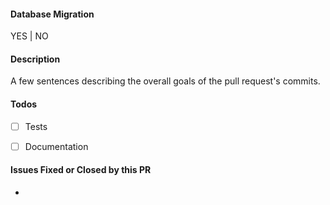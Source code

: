 #### Database Migration
YES | NO

#### Description
A few sentences describing the overall goals of the pull request's commits.

#### Todos
- [ ] Tests
- [ ] Documentation


#### Issues Fixed or Closed by this PR

* 
